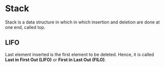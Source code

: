 # Stack
Stack is a data structure in which in which insertion and deletion are done at one end, called top.

## LIFO
Last element inserted is the first element to be deleted. Hence, it is called **Last in First Out (LIFO)** 
or **First in Last Out (FILO)**. 